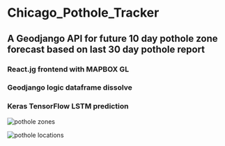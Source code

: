 # Chicago_Pothole_Tracker

## A Geodjango API for future 10 day pothole zone forecast based on last 30 day pothole report

### React.jg frontend with MAPBOX GL

### Geodjango logic dataframe dissolve

### Keras TensorFlow LSTM prediction

![pothole zones](gifs/potholes_zone.gif)

![pothole locations](gifs/potholes.gif)
